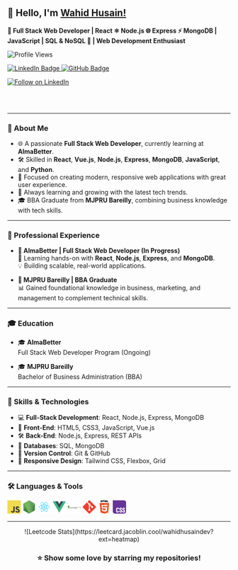 ## 👋 Hello, I'm [Wahid Husain!](https://wahidhusain.netlify.app/)

**🚀 Full Stack Web Developer | React ⚛️ Node.js 🌐 Express ⚡ MongoDB | JavaScript | SQL & NoSQL 💾 | Web Development Enthusiast**

<p align="left">
  <img src="https://komarev.com/ghpvc/?username=wahidhusaindev&label=Profile%20Views&color=brightgreen&style=for-the-badge" alt="Profile Views" />
</p>

<p align="left">
  <a href="https://www.linkedin.com/in/wahid-husain-dev/" target="_blank">
    <img src="https://img.shields.io/badge/LinkedIn-%230A66C2?style=for-the-badge&logo=linkedin&logoColor=white" alt="LinkedIn Badge" />
  </a>
  <a href="https://github.com/wahidhusaindev" target="_blank">
    <img src="https://img.shields.io/badge/GitHub-100000?style=for-the-badge&logo=github&logoColor=white" alt="GitHub Badge" />
  </a>
</p>

[![Follow on LinkedIn](https://img.shields.io/badge/Follow%20on%20LinkedIn-%230A66C2.svg?style=for-the-badge&logo=LinkedIn&logoColor=white)](https://www.linkedin.com/in/wahid-husain-dev)

<br/><br/>

---

### 🌟 About Me

- 🌐 A passionate **Full Stack Web Developer**, currently learning at **AlmaBetter**.
- 🛠️ Skilled in **React**, **Vue.js**, **Node.js**, **Express**, **MongoDB**, **JavaScript**, and **Python**.
- 📱 Focused on creating modern, responsive web applications with great user experience.
- 🤝 Always learning and growing with the latest tech trends.
- 🎓 BBA Graduate from **MJPRU Bareilly**, combining business knowledge with tech skills.

---

### 💼 Professional Experience

- **🔹 AlmaBetter | Full Stack Web Developer (In Progress)**  
  🚀 Learning hands-on with **React**, **Node.js**, **Express**, and **MongoDB**.  
  💡 Building scalable, real-world applications.

- **🔹 MJPRU Bareilly | BBA Graduate**  
  📊 Gained foundational knowledge in business, marketing, and management to complement technical skills.

---

### 🎓 Education

- 🎓 **AlmaBetter**  
  Full Stack Web Developer Program (Ongoing)

- 🎓 **MJPRU Bareilly**  
  Bachelor of Business Administration (BBA)

---

### 🧠 Skills & Technologies

- 💻 **Full-Stack Development**: React, Node.js, Express, MongoDB
- 🎨 **Front-End**: HTML5, CSS3, JavaScript, Vue.js
- 🛠 **Back-End**: Node.js, Express, REST APIs
- 🧾 **Databases**: SQL, MongoDB
- 🔧 **Version Control**: Git & GitHub
- 📱 **Responsive Design**: Tailwind CSS, Flexbox, Grid

---

### 🛠️ Languages & Tools

<p align="left">
  <img height="30" src="https://raw.githubusercontent.com/github/explore/main/topics/javascript/javascript.png" alt="JavaScript">
  <img height="30" src="https://raw.githubusercontent.com/github/explore/main/topics/nodejs/nodejs.png" alt="Node.js">
  <img height="30" src="https://raw.githubusercontent.com/github/explore/main/topics/react/react.png" alt="React">
  <img height="30" src="https://raw.githubusercontent.com/github/explore/main/topics/vue/vue.png" alt="Vue.js">
  <img height="30" src="https://raw.githubusercontent.com/github/explore/main/topics/mongodb/mongodb.png" alt="MongoDB">
  <img height="30" src="https://raw.githubusercontent.com/github/explore/main/topics/git/git.png" alt="Git">
  <img height="30" src="https://raw.githubusercontent.com/github/explore/main/topics/html/html.png" alt="HTML5">
  <img height="30" src="https://raw.githubusercontent.com/github/explore/main/topics/css/css.png" alt="CSS3">
</p>

---

<div align="center">
![Leetcode Stats](https://leetcard.jacoblin.cool/wahidhusaindev?ext=heatmap)

### ⭐ Show some love by starring my repositories!

</div>
